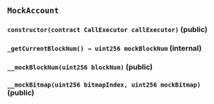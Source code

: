 ## `MockAccount`






### `constructor(contract CallExecutor callExecutor)` (public)





### `_getCurrentBlockNum() → uint256 mockBlockNum` (internal)





### `__mockBlockNum(uint256 blockNum)` (public)





### `__mockBitmap(uint256 bitmapIndex, uint256 mockBitmap)` (public)






